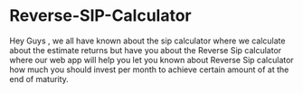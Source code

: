 # Reverse-SIP-Calculator
Hey Guys , we all have known about the sip calculator where we calculate about the estimate returns but have you about the Reverse Sip calculator where our web app will help you let you known about Reverse Sip calculator how much you should invest per month to achieve certain amount of at the end of maturity.
